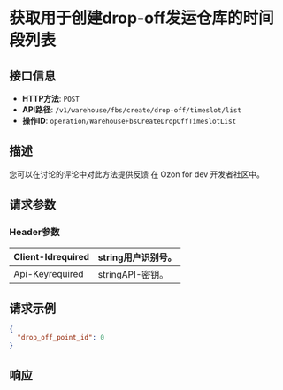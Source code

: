 # 获取用于创建drop-off发运仓库的时间段列表

## 接口信息

- **HTTP方法**: `POST`
- **API路径**: `/v1/warehouse/fbs/create/drop-off/timeslot/list`
- **操作ID**: `operation/WarehouseFbsCreateDropOffTimeslotList`

## 描述

您可以在讨论的评论中对此方法提供反馈 在 Ozon for dev 开发者社区中。

## 请求参数

### Header参数

| Client-Idrequired | string用户识别号。 |
|---|---|
| Api-Keyrequired | stringAPI-密钥。 |

## 请求示例

```json
{
  "drop_off_point_id": 0
}
```

## 响应
